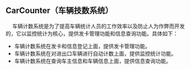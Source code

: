 ## CarCounter（车辆技数系统）

&emsp; 车辆计数系统是为了提高车辆统计人员的工作效率以及防止人为作弊而开发的，它以监控统计为核心，提供发卡管理功能和信息查询功能。具体如下：
- 车辆计数系统在发卡和信息登记上面，提供发卡管理功能。
- 车辆计数系统在对进出口车辆进行自动计数上面，提供监控统计功能。
- 车辆计数系统在查询车主信息和车辆信息上面，提供信息查询功能。 

